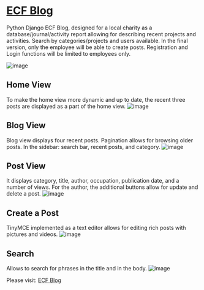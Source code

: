# [ECF Blog](https://ecfblog.herokuapp.com/)

Python Django ECF Blog, designed for a local charity as a database/journal/activity report allowing for describing recent projects and activities. Search by categories/projects and users available.
In the final version, only the employee will be able to create posts. Registration and Login functions will be limited to employees only.

![image](https://drive.google.com/uc?export=view&id=18m6TqKGyBKFwwsPoDGF109vsyf4HQM4C)
<br/>

## Home View
To make the home view more dynamic and up to date, the recent three posts are displayed as a part of the home view.
![image](https://drive.google.com/uc?export=view&id=1cjrs_7a6Kuy7GrPCCOYhswk7SJzOGQKo)

## Blog View
Blog view displays four recent posts. Pagination allows for browsing older posts. In the sidebar: search bar, recent posts, and category. 
![image](https://drive.google.com/uc?export=view&id=1C6C7810WT-5bv8HsIqtw6Uv69YzzMFvy)

## Post View
It displays category, title, author, occupation, publication date, and a number of views. For the author, the additional buttons allow for update and delete a post.
![image](https://drive.google.com/uc?export=view&id=1khSrKHJr2mYdBzIL8ME7TIzBIrr9zFLx)

## Create a Post
TinyMCE implemented as a text editor allows for editing rich posts with pictures and videos. 
![image](https://drive.google.com/uc?export=view&id=1IFFZ1QGGzkndnGYxuiOjCTIUMc6SfxHc)

## Search
Allows to search for phrases in the title and in the body.
![image](https://drive.google.com/uc?export=view&id=16K0et2eWwSy9DvmO53nrzz03oNw-roNt)


Please visit: [ECF Blog](https://ecfblog.herokuapp.com/)

